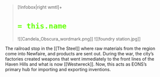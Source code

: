 > [!infobox|right wmtl]+
> # <font color="#66ff00">`= this.name`</font>
> ![[Candela_Obscura_wordmark.png]] 
> ![[foundry station.jpg]]


The railroad stop in the [[The Steel]] where raw materials from the region come into Newfaire, and products are sent out. During the war, the city’s factories created weapons that went immediately to the front lines of the Haven Hills and what is now [[Westwreck]]. Now, this acts as EONS’s primary hub for importing and exporting inventions.

